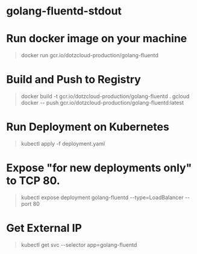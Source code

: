 # golang-fluentd-stdout

# Run docker image on your machine
> docker run gcr.io/dotzcloud-production/golang-fluentd

# Build and Push to Registry
> docker build -t gcr.io/dotzcloud-production/golang-fluentd .
> gcloud docker -- push gcr.io/dotzcloud-production/golang-fluentd:latest

# Run Deployment on Kubernetes
> kubectl apply -f deployment.yaml

# Expose "for new deployments only" to TCP 80.
> kubectl expose deployment golang-fluentd --type=LoadBalancer --port 80

# Get External IP
> kubectl get svc --selector app=golang-fluentd